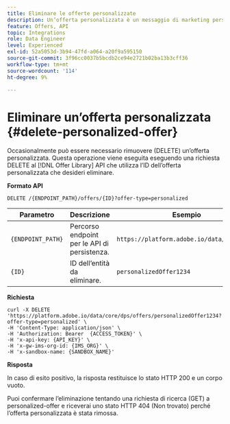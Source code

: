 ```yaml
---
title: Eliminare le offerte personalizzate
description: Un’offerta personalizzata è un messaggio di marketing personalizzabile basato su regole e vincoli di idoneità.
feature: Offers, API
topic: Integrations
role: Data Engineer
level: Experienced
exl-id: 52a5053d-3b94-47fd-a064-a20f9a595150
source-git-commit: 3f96cc0037b5bcdb2ce94e2721b02ba13b3cff36
workflow-type: tm+mt
source-wordcount: '114'
ht-degree: 9%

---
```


# Eliminare un’offerta personalizzata {#delete-personalized-offer}

Occasionalmente può essere necessario rimuovere (DELETE) un’offerta personalizzata. Questa operazione viene eseguita eseguendo una richiesta DELETE al [!DNL Offer Library] API che utilizza l’ID dell’offerta personalizzata che desideri eliminare.

**Formato API**

```http
DELETE /{ENDPOINT_PATH}/offers/{ID}?offer-type=personalized
```

| Parametro | Descrizione | Esempio |
| --------- | ----------- | ------- |
| `{ENDPOINT_PATH}` | Percorso endpoint per le API di persistenza. | `https://platform.adobe.io/data/core/dps/` |
| `{ID}` | ID dell’entità da eliminare. | `personalizedOffer1234` |

**Richiesta**

```shell
curl -X DELETE 'https://platform.adobe.io/data/core/dps/offers/personalizedOffer1234?offer-type=personalized' \
-H 'Content-Type: application/json' \
-H 'Authorization: Bearer  {ACCESS_TOKEN}' \
-H 'x-api-key: {API_KEY}' \
-H 'x-gw-ims-org-id: {IMS_ORG}' \
-H 'x-sandbox-name: {SANDBOX_NAME}'
```

**Risposta**

In caso di esito positivo, la risposta restituisce lo stato HTTP 200 e un corpo vuoto.

Puoi confermare l’eliminazione tentando una richiesta di ricerca (GET) a personalized-offer e riceverai uno stato HTTP 404 (Non trovato) perché l’offerta personalizzata è stata rimossa.
